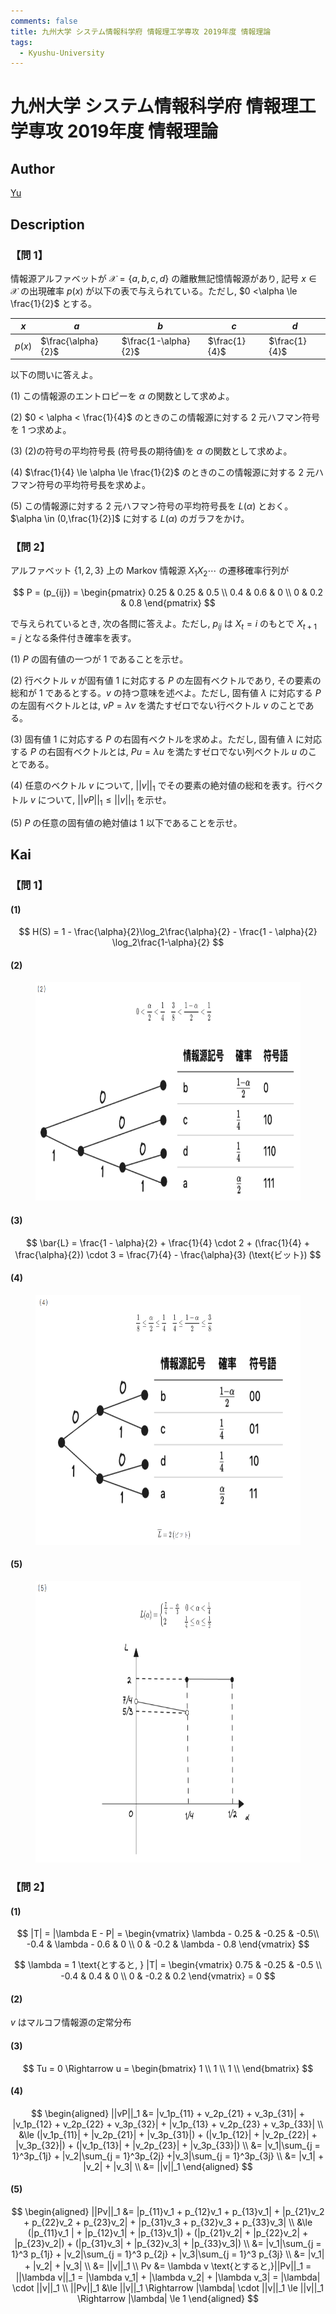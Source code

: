 ```yaml
---
comments: false
title: 九州大学 システム情報科学府 情報理工学専攻 2019年度 情報理論
tags:
  - Kyushu-University
---
```

# 九州大学 システム情報科学府 情報理工学専攻 2019年度 情報理論

## **Author**
[Yu](https://blog.loveyou.moe/KU/%E4%B9%9D%E5%A4%A7%E6%83%85%E5%A0%B1%E7%90%86%E5%B7%A5%E5%AD%A6%E9%81%8E%E5%8E%BB%E5%95%8F%E3%81%AE%E8%A7%A3%E7%AD%94/)

## **Description**
### 【問 1】
情報源アルファベットが $\mathcal{X}=\{a,b,c,d\}$ の離散無記憶情報源があり, 記号 $x \in \mathcal{X}$ の出現確率 $p(x)$ が以下の表で与えられている。ただし, $0 <\alpha \le \frac{1}{2}$ とする。

| $x$ | $a$ | $b$ | $c$ | $d$ |
| - | - | - | - | - |
| $p(x)$ | $\frac{\alpha}{2}$ | $\frac{1-\alpha}{2}$ | $\frac{1}{4}$ | $\frac{1}{4}$ |

以下の問いに答えよ。

(1) この情報源のエントロピーを $\alpha$ の関数として求めよ。

(2) $0 < \alpha < \frac{1}{4}$ のときのこの情報源に対する $2$ 元ハフマン符号を $1$ つ求めよ。

(3) (2)の符号の平均符号長 (符号長の期待値)を $\alpha$ の関数として求めよ。

(4) $\frac{1}{4} \le \alpha \le \frac{1}{2}$ のときのこの情報源に対する $2$ 元ハフマン符号の平均符号長を求めよ。

(5) この情報源に対する $2$ 元ハフマン符号の平均符号長を $L(\alpha)$ とおく。 $\alpha \in (0,\frac{1}{2}]$ に対する $L(\alpha)$ のガラフをかけ。

### 【問 2】
アルファベット $\{1,2,3\}$ 上の $\text{Markov}$ 情報源 $X_1X_2\cdots$ の遷移確率行列が

$$
P = (p_{ij}) =
\begin{pmatrix}
0.25 & 0.25 & 0.5 \\
0.4 & 0.6 & 0 \\
0 & 0.2 & 0.8
\end{pmatrix}
$$

で与えられているとき, 次の各問に答えよ。ただし, $p_{ij}$ は $X_t = i$ のもとで $X_{t + 1} = j$ となる条件付き確率を表す。

(1) $P$ の固有値の一つが $1$ であることを示せ。

(2) 行ベクトル $v$ が固有値 $1$ に対応する $P$ の左固有ベクトルであり, その要素の総和が $1$ であるとする。$v$ の持つ意味を述べよ。ただし, 固有値 $\lambda$ に対応する $P$ の左固有ベクトルとは, $vP = \lambda v$ を満たすゼロでない行ベクトル $v$ のことである。

(3) 固有値 $1$ に対応する $P$ の右固有ベクトルを求めよ。ただし, 固有値 $\lambda$ に対応する $P$ の右固有ベクトルとは, $Pu = \lambda u$ を満たすゼロでない列ベクトル $u$ のことである。

(4) 任意のベクトル $v$ について, $||v||_1$ でその要素の絶対値の総和を表す。行ベクトル $v$ について, $||vP||_1 \le ||v||_1$ を示せ。

(5) $P$ の任意の固有値の絶対値は $1$ 以下であることを示せ。
## **Kai**
### 【問 1】
#### (1)

$$
H(S) = 1 - \frac{\alpha}{2}\log_2\frac{\alpha}{2} - \frac{1 - \alpha}{2} \log_2\frac{1-\alpha}{2}
$$

#### (2)

<figure style="text-align:center;">
  <img src="https://raw.githubusercontent.com/Myyura/the_kai_project_assets/main/kakomonn/kyushu_university/ISEE/ist_2019_information_theory_p2.png" width="600" height="350" alt=""/>
</figure>

#### (3)

$$
\bar{L} = \frac{1 - \alpha}{2} + \frac{1}{4} \cdot 2 + (\frac{1}{4} + \frac{\alpha}{2}) \cdot 3 = \frac{7}{4} - \frac{\alpha}{3} (\text{ビット})
$$

#### (4)

<figure style="text-align:center;">
  <img src="https://raw.githubusercontent.com/Myyura/the_kai_project_assets/main/kakomonn/kyushu_university/ISEE/ist_2019_information_theory_p3.png" width="600" height="400" alt=""/>
</figure>

#### (5)

<figure style="text-align:center;">
  <img src="https://raw.githubusercontent.com/Myyura/the_kai_project_assets/main/kakomonn/kyushu_university/ISEE/ist_2019_information_theory_p4.png" width="600" height="450" alt=""/>
</figure>

### 【問 2】
#### (1)

$$
|T| = |\lambda E - P| = 
\begin{vmatrix}
\lambda - 0.25 & -0.25 & -0.5\\
-0.4 & \lambda - 0.6 & 0 \\
0 & -0.2 & \lambda - 0.8
\end{vmatrix}
$$

$$
\lambda = 1 \text{とすると, } |T| = 
\begin{vmatrix}
0.75 & -0.25 & -0.5 \\
-0.4 & 0.4 & 0 \\
0 & -0.2 & 0.2
\end{vmatrix} = 0
$$

#### (2)
 $v$ はマルコフ情報源の定常分布

#### (3)

$$
Tu = 0 \Rightarrow u = 
\begin{bmatrix}
1 \\
1 \\
1 \\
\end{bmatrix}
$$

#### (4)

$$
\begin{aligned}
||vP||_1 &= |v_1p_{11} + v_2p_{21} + v_3p_{31}| + |v_1p_{12} + v_2p_{22} + v_3p_{32}| + |v_1p_{13} + v_2p_{23} + v_3p_{33}| \\
&\le (|v_1p_{11}| + |v_2p_{21}| + |v_3p_{31}|) + (|v_1p_{12}| + |v_2p_{22}| + |v_3p_{32}|) + (|v_1p_{13}| + |v_2p_{23}| + |v_3p_{33}|) \\
&= |v_1|\sum_{j = 1}^3p_{1j} + |v_2|\sum_{j = 1}^3p_{2j} +|v_3|\sum_{j = 1}^3p_{3j} \\
&= |v_1| + |v_2| + |v_3| \\
&= ||v||_1
\end{aligned}
$$

#### (5)

$$
\begin{aligned}
||Pv||_1 &= |p_{11}v_1 + p_{12}v_1 + p_{13}v_1| + |p_{21}v_2 + p_{22}v_2 + p_{23}v_2| + |p_{31}v_3 + p_{32}v_3 + p_{33}v_3| \\
&\le  (|p_{11}v_1 | + |p_{12}v_1| + |p_{13}v_1|) + (|p_{21}v_2| + |p_{22}v_2| + |p_{23}v_2|) + (|p_{31}v_3| + |p_{32}v_3| + |p_{33}v_3|) \\
&= |v_1|\sum_{j = 1}^3 p_{1j} + |v_2|\sum_{j = 1}^3 p_{2j} + |v_3|\sum_{j = 1}^3 p_{3j} \\
&= |v_1| + |v_2| + |v_3| \\
&= ||v||_1 \\
Pv &= \lambda v \text{とすると,}||Pv||_1 = ||\lambda v||_1 = |\lambda v_1| + |\lambda v_2| + |\lambda v_3| = |\lambda| \cdot ||v||_1 \\
||Pv||_1 &\le ||v||_1 \Rightarrow |\lambda| \cdot ||v||_1 \le ||v||_1 \Rightarrow |\lambda| \le 1
\end{aligned}
$$